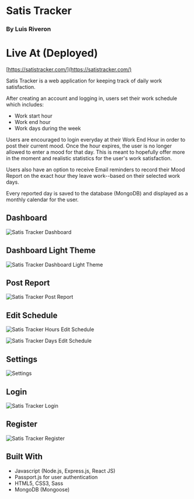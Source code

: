 # Satis Tracker
### By Luis Riveron

# Live At (Deployed)
[https://satistracker.com/](https://satistracker.com/)

Satis Tracker is a web application for keeping track of daily work satisfaction.

After creating an account and logging in, users set their work schedule which includes:
- Work start hour
- Work end hour
- Work days during the week

Users are encouraged to login everyday at their Work End Hour in order to post their current mood. Once the hour expires, the user is no longer allowed to enter a mood for that day. This is meant to hopefully offer more in the moment and realistic statistics for the user's work satisfaction.

Users also have an option to receive Email reminders to record their Mood Report on the exact hour they leave work--based on their selected work days.

Every reported day is saved to the database (MongoDB) and displayed as a monthly calendar for the user.

## Dashboard
![Satis Tracker Dashboard](public/Screenshots/DashboardSatisTracker.png)

## Dashboard Light Theme
![Satis Tracker Dashboard Light Theme](public/Screenshots/DashboardLightThemeSatisTracker.png)

## Post Report
![Satis Tracker Post Report](public/Screenshots/PostReportSatisTracker.png)

## Edit Schedule
![Satis Tracker Hours Edit Schedule](public/Screenshots/EditScheduleHoursSatisTracker.png)

![Satis Tracker Days Edit Schedule](public/Screenshots/EditScheduleDaysSatisTracker.png)

## Settings
![Settings](public/Screenshots/SettingsSatisTracker.png)

## Login
![Satis Tracker Login](public/Screenshots/LoginSatisTracker.png)

## Register
![Satis Tracker Register](public/Screenshots/RegisterSatisTracker.png)

## Built With
- Javascript (Node.js, Express.js, React JS)
- Passport.js for user authentication
- HTML5, CSS3, Sass
- MongoDB (Mongoose)